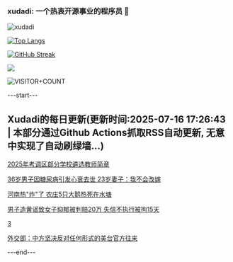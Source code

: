 ### xudadi: 一个热衷开源事业的程序员 👋

![xudadi](https://github-readme-stats-git-masterorgs-github-readme-stats-team.vercel.app/api?username=xudadi)

[![Top Langs](https://github-readme-stats.vercel.app/api/top-langs/?username=xudadi)](https://github.com/anuraghazra/github-readme-stats)

[![GitHub Streak](https://streak-stats.demolab.com?user=xudadi&locale=zh_Hans)](https://git.io/streak-stats)

![](https://raw.githubusercontent.com/xudadi/xudadi/main/assets/github-contribution-grid-snake.svg)

![VISITOR+COUNT](https://komarev.com/ghpvc/?username=xudadi&label=VISITOR+COUNT)


---start---

## Xudadi的每日更新(更新时间:2025-07-16 17:26:43 | 本部分通过Github Actions抓取RSS自动更新, 无意中实现了自动刷绿墙...)

[2025年考调区部分学校遴选教师简章](https://www.gongkaoleida.com/article/2513371)

[36岁男子因糖尿病引发心衰去世 23岁妻子：我不会改嫁](https://m.163.com/news/article/K4HINOLN053469LG.html)

[河南热"炸"了 农庄5只大鹅热死在水塘](https://m.163.com/news/article/K4HN1BBH053469LG.html)

[男子造黄谣致女子抑郁被判赔20万 失信不执行被拘15天](https://m.163.com/news/article/K4GICO9H051492T3.html)

[3](https://m.163.com/touch/news/sub/domestic)

[外交部：中方坚决反对任何形式的美台官方往来](https://m.163.com/news/article/K4HKQEOL0001899N.html)

---end---
